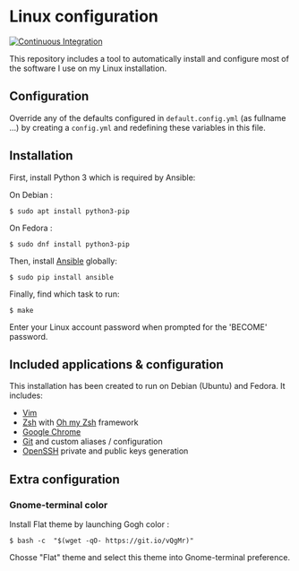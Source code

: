 # Linux configuration

[![Continuous Integration](https://github.com/fpaterno/ansible-linux-conf/actions/workflows/ci.yml/badge.svg?branch=main)](https://github.com/fpaterno/ansible-linux-conf/actions/workflows/ci.yml)

This repository includes a tool to automatically install and configure most of the software I use on my Linux installation.

## Configuration

Override any of the defaults configured in `default.config.yml` (as fullname ...) by creating a `config.yml` and redefining these variables in this file.

## Installation

First, install Python 3 which is required by Ansible:

On Debian :
```shell
$ sudo apt install python3-pip
```

On Fedora :
```shell
$ sudo dnf install python3-pip
```

Then, install [Ansible](https://www.ansible.com/) globally:

```shell
$ sudo pip install ansible
```

Finally, find which task to run:

```shell
$ make
```

Enter your Linux account password when prompted for the 'BECOME' password.

## Included applications & configuration

This installation has been created to run on Debian (Ubuntu) and Fedora. It includes:
- [Vim](https://www.vim.org/)
- [Zsh](https://www.zsh.org/) with [Oh my Zsh](https://ohmyz.sh/) framework
- [Google Chrome](https://www.google.com/intl/fr_fr/chrome/)
- [Git](https://git-scm.com/) and custom aliases / configuration
- [OpenSSH](https://www.openssh.com/) private and public keys generation

## Extra configuration

### Gnome-terminal color

Install Flat theme by launching Gogh color :

```shell
$ bash -c  "$(wget -qO- https://git.io/vQgMr)"
```

Chosse "Flat" theme and select this theme into Gnome-terminal preference.
